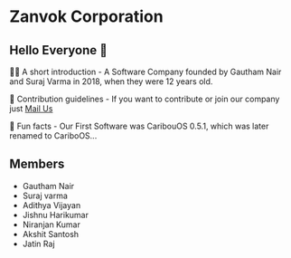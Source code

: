 # Zanvok Corporation
## Hello Everyone 👋

🙋‍♀️ A short introduction - A Software Company founded by Gautham Nair and Suraj Varma in 2018, when they were 12 years old.

🌈 Contribution guidelines - If you want to contribute or join our company just [Mail Us](mailto:zanvokcorporation@gmail.com)

🍿 Fun facts - Our First Software was CaribouOS 0.5.1, which was later renamed to CariboOS...

## Members
* Gautham Nair
* Suraj varma
* Adithya Vijayan
* Jishnu Harikumar
* Niranjan Kumar
* Akshit Santosh
* Jatin Raj
